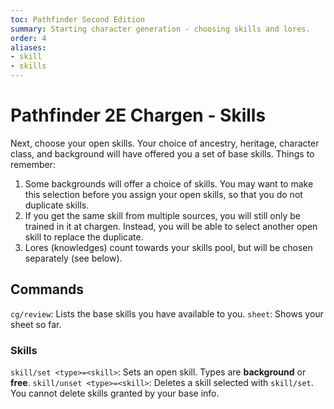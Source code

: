 ```yaml
---
toc: Pathfinder Second Edition
summary: Starting character generation - choosing skills and lores.
order: 4
aliases:
- skill
- skills
---
```


# Pathfinder 2E Chargen - Skills

Next, choose your open skills. Your choice of ancestry, heritage, character class, and background will have offered you a set of base skills. Things to remember:

1. Some backgrounds will offer a choice of skills. You may want to make this selection before you assign your open skills, so that you do not duplicate skills.
2. If you get the same skill from multiple sources, you will still only be trained in it at chargen. Instead, you will be able to select another open skill to replace the duplicate.
3. Lores (knowledges) count towards your skills pool, but will be chosen separately (see below).

## Commands

`cg/review`: Lists the base skills you have available to you.
`sheet`: Shows your sheet so far.

### Skills
`skill/set <type>=<skill>`: Sets an open skill. Types are **background** or **free**.
`skill/unset <type>=<skill>`: Deletes a skill selected with `skill/set`. You cannot delete skills granted by your base info.


